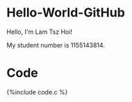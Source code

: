 # Hello-World-GitHub

Hello, I'm Lam Tsz Hoi!

My student number is 1155143814.

# Code
{%include code.c %}
